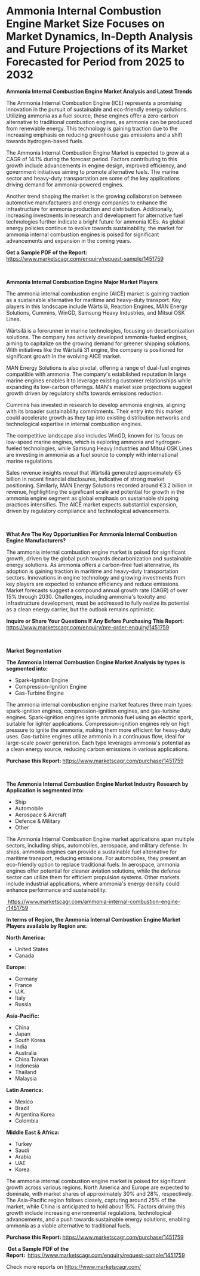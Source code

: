 <p><h1>Ammonia Internal Combustion Engine Market Size Focuses on Market Dynamics, In-Depth Analysis and Future Projections of its Market Forecasted for Period from 2025 to 2032</h1></p><p><strong>Ammonia Internal Combustion Engine Market Analysis and Latest Trends</strong></p>
<p><p>The Ammonia Internal Combustion Engine (ICE) represents a promising innovation in the pursuit of sustainable and eco-friendly energy solutions. Utilizing ammonia as a fuel source, these engines offer a zero-carbon alternative to traditional combustion engines, as ammonia can be produced from renewable energy. This technology is gaining traction due to the increasing emphasis on reducing greenhouse gas emissions and a shift towards hydrogen-based fuels.</p><p>The Ammonia Internal Combustion Engine Market is expected to grow at a CAGR of 14.1% during the forecast period. Factors contributing to this growth include advancements in engine design, improved efficiency, and government initiatives aiming to promote alternative fuels. The marine sector and heavy-duty transportation are some of the key applications driving demand for ammonia-powered engines. </p><p>Another trend shaping the market is the growing collaboration between automotive manufacturers and energy companies to enhance the infrastructure for ammonia production and distribution. Additionally, increasing investments in research and development for alternative fuel technologies further indicate a bright future for ammonia ICEs. As global energy policies continue to evolve towards sustainability, the market for ammonia internal combustion engines is poised for significant advancements and expansion in the coming years.</p></p>
<p><strong>Get a Sample PDF of the Report:&nbsp;</strong> <a href="https://www.marketscagr.com/enquiry/request-sample/1451759?utm_campaign=1869&utm_medium=2&utm_source=Github&utm_content=ia&utm_term=17022025&utm_id=ammonia-internal-combustion-engine">https://www.marketscagr.com/enquiry/request-sample/1451759</a></p>
<p>&nbsp;</p>
<p><strong>Ammonia Internal Combustion Engine Major Market Players</strong></p>
<p><p>The ammonia internal combustion engine (AICE) market is gaining traction as a sustainable alternative for maritime and heavy-duty transport. Key players in this landscape include Wärtsilä, Reaction Engines, MAN Energy Solutions, Cummins, WinGD, Samsung Heavy Industries, and Mitsui OSK Lines.</p><p>Wärtsilä is a forerunner in marine technologies, focusing on decarbonization solutions. The company has actively developed ammonia-fueled engines, aiming to capitalize on the growing demand for greener shipping solutions. With initiatives like the Wärtsilä 31 engine, the company is positioned for significant growth in the evolving AICE market.</p><p>MAN Energy Solutions is also pivotal, offering a range of dual-fuel engines compatible with ammonia. The company's established reputation in large marine engines enables it to leverage existing customer relationships while expanding its low-carbon offerings. MAN's market size projections suggest growth driven by regulatory shifts towards emissions reduction.</p><p>Cummins has invested in research to develop ammonia engines, aligning with its broader sustainability commitments. Their entry into this market could accelerate growth as they tap into existing distribution networks and technological expertise in internal combustion engines.</p><p>The competitive landscape also includes WinGD, known for its focus on low-speed marine engines, which is exploring ammonia and hydrogen-fueled technologies, while Samsung Heavy Industries and Mitsui OSK Lines are investing in ammonia as a fuel source to comply with international marine regulations.</p><p>Sales revenue insights reveal that Wärtsilä generated approximately €5 billion in recent financial disclosures, indicative of strong market positioning. Similarly, MAN Energy Solutions recorded around €3.2 billion in revenue, highlighting the significant scale and potential for growth in the ammonia engine segment as global emphasis on sustainable shipping practices intensifies. The AICE market expects substantial expansion, driven by regulatory compliance and technological advancements.</p></p>
<p>&nbsp;</p>
<p><strong>What Are The Key Opportunities For Ammonia Internal Combustion Engine Manufacturers?</strong></p>
<p><p>The ammonia internal combustion engine market is poised for significant growth, driven by the global push towards decarbonization and sustainable energy solutions. As ammonia offers a carbon-free fuel alternative, its adoption is gaining traction in maritime and heavy-duty transportation sectors. Innovations in engine technology and growing investments from key players are expected to enhance efficiency and reduce emissions. Market forecasts suggest a compound annual growth rate (CAGR) of over 15% through 2030. Challenges, including ammonia's toxicity and infrastructure development, must be addressed to fully realize its potential as a clean energy carrier, but the outlook remains optimistic.</p></p>
<p><strong>Inquire or Share Your Questions If Any Before Purchasing This Report:</strong> <a href="https://www.marketscagr.com/enquiry/pre-order-enquiry/1451759?utm_campaign=1869&utm_medium=2&utm_source=Github&utm_content=ia&utm_term=17022025&utm_id=ammonia-internal-combustion-engine">https://www.marketscagr.com/enquiry/pre-order-enquiry/1451759</a></p>
<p>&nbsp;</p>
<p><strong>Market Segmentation</strong></p>
<p><strong>The Ammonia Internal Combustion Engine Market Analysis by types is segmented into:</strong></p>
<p><ul><li>Spark-Ignition Engine</li><li>Compression-Ignition Engine</li><li>Gas-Turbine Engine</li></ul></p>
<p><p>The ammonia internal combustion engine market features three main types: spark-ignition engines, compression-ignition engines, and gas-turbine engines. Spark-ignition engines ignite ammonia fuel using an electric spark, suitable for lighter applications. Compression-ignition engines rely on high pressure to ignite the ammonia, making them more efficient for heavy-duty uses. Gas-turbine engines utilize ammonia in a continuous flow, ideal for large-scale power generation. Each type leverages ammonia's potential as a clean energy source, reducing carbon emissions in various applications.</p></p>
<p><strong>Purchase this Report:&nbsp;</strong><a href="https://www.marketscagr.com/purchase/1451759?utm_campaign=1869&utm_medium=2&utm_source=Github&utm_content=ia&utm_term=17022025&utm_id=ammonia-internal-combustion-engine">https://www.marketscagr.com/purchase/1451759</a></p>
<p>&nbsp;</p>
<p><strong>The Ammonia Internal Combustion Engine Market Industry Research by Application is segmented into:</strong></p>
<p><ul><li>Ship</li><li>Automobile</li><li>Aerospace & Aircraft</li><li>Defence & Military</li><li>Other</li></ul></p>
<p><p>The Ammonia Internal Combustion Engine market applications span multiple sectors, including ships, automobiles, aerospace, and military defense. In ships, ammonia engines can provide a sustainable fuel alternative for maritime transport, reducing emissions. For automobiles, they present an eco-friendly option to replace traditional fuels. In aerospace, ammonia engines offer potential for cleaner aviation solutions, while the defense sector can utilize them for efficient propulsion systems. Other markets include industrial applications, where ammonia's energy density could enhance performance and sustainability.</p></p>
<p><a href="https://www.marketscagr.com/ammonia-internal-combustion-engine-r1451759?utm_campaign=1869&utm_medium=2&utm_source=Github&utm_content=ia&utm_term=17022025&utm_id=ammonia-internal-combustion-engine">&nbsp;https://www.marketscagr.com/ammonia-internal-combustion-engine-r1451759</a></p>
<p><strong>In terms of Region, the Ammonia Internal Combustion Engine Market Players available by Region are:</strong></p>
<p>
    <p> <strong> North America: </strong>
        <ul>
            <li>United States</li>
            <li>Canada</li>
        </ul>
        </p> 
    <p> <strong> Europe: </strong>
        <ul>
            <li>Germany</li>
            <li>France</li>
            <li>U.K.</li>
            <li>Italy</li>
            <li>Russia</li>
        </ul>
        </p> 
    <p> <strong> Asia-Pacific: </strong>
        <ul>
            <li>China</li>
            <li>Japan</li>
            <li>South Korea</li>
            <li>India</li>
            <li>Australia</li>
            <li>China Taiwan</li>
            <li>Indonesia</li>
            <li>Thailand</li>
            <li>Malaysia</li>
        </ul>
        </p> 
    <p> <strong> Latin America: </strong>
        <ul>
            <li>Mexico</li>
            <li>Brazil</li>
            <li>Argentina Korea</li>
            <li>Colombia</li>
        </ul>
        </p> 
    <p> <strong> Middle East & Africa: </strong>
        <ul>
            <li>Turkey</li>
            <li>Saudi</li>
            <li>Arabia</li>
            <li>UAE</li>
            <li>Korea</li>
        </ul>
    </p>
    </p>
<p><p>The ammonia internal combustion engine market is poised for significant growth across various regions. North America and Europe are expected to dominate, with market shares of approximately 30% and 28%, respectively. The Asia-Pacific region follows closely, capturing around 25% of the market, while China is anticipated to hold about 15%. Factors driving this growth include increasing environmental regulations, technological advancements, and a push towards sustainable energy solutions, enabling ammonia as a viable alternative to traditional fuels.</p></p>
<p><strong>Purchase this Report: </strong><a href="https://www.marketscagr.com/purchase/1451759?utm_campaign=1869&utm_medium=2&utm_source=Github&utm_content=ia&utm_term=17022025&utm_id=ammonia-internal-combustion-engine">https://www.marketscagr.com/purchase/1451759</a></p>
<p>&nbsp;<strong>Get a Sample PDF of the Report:&nbsp;&nbsp;</strong><a href="https://www.marketscagr.com/enquiry/request-sample/1451759?utm_campaign=1869&utm_medium=2&utm_source=Github&utm_content=ia&utm_term=17022025&utm_id=ammonia-internal-combustion-engine">https://www.marketscagr.com/enquiry/request-sample/1451759</a></p>
<p><strong></strong></p>
<p>Check more reports on <a href="https://www.marketscagr.com/?utm_campaign=1869&utm_medium=2&utm_source=Github&utm_content=ia&utm_term=17022025&utm_id=ammonia-internal-combustion-engine">https://www.marketscagr.com/</a></p>
